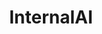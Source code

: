 ---
title: InternalAI
emoji: 📈
colorFrom: red
colorTo: yellow
sdk: gradio
sdk_version: 3.12.0
app_file: app.py
pinned: false
---